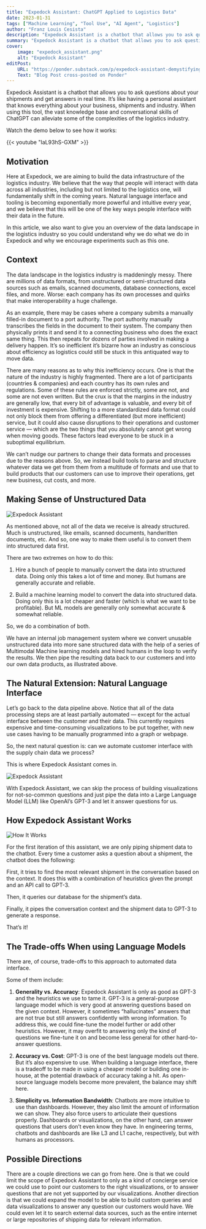 ```yaml
---
title: "Expedock Assistant: ChatGPT Applied to Logistics Data"
date: 2023-01-31
tags: ["Machine Learning", "Tool Use", "AI Agent", "Logistics"]
author: "Franz Louis Cesista"
description: "Expedock Assistant is a chatbot that allows you to ask questions about your shipments and get answers in real time. It’s like having a personal assistant that knows everything about your business, shipments and industry."
summary: "Expedock Assistant is a chatbot that allows you to ask questions about your shipments and get answers in real time. It’s like having a personal assistant that knows everything about your business, shipments and industry."
cover:
    image: "expedock_assistant.png"
    alt: "Expedock Assistant"
editPost:
    URL: "https://ponder.substack.com/p/expedock-assistant-demystifying-logistics"
    Text: "Blog Post cross-posted on Ponder"
---
```


Expedock Assistant is a chatbot that allows you to ask questions about your shipments and get answers in real time. It’s like having a personal assistant that knows everything about your business, shipments and industry. When using this tool, the vast knowledge base and conversational skills of ChatGPT can alleviate some of the complexities of the logistics industry.

Watch the demo below to see how it works:

{{< youtube "IaL93hS-GXM" >}}

## Motivation

Here at Expedock, we are aiming to build the data infrastructure of the logistics industry. We believe that the way that people will interact with data across all industries, including but not limited to the logistics one, will fundamentally shift in the coming years. Natural language interface and tooling is becoming exponentially more powerful and intuitive every year, and we believe that this will be one of the key ways people interface with their data in the future.

In this article, we also want to give you an overview of the data landscape in the logistics industry so you could understand why we do what we do in Expedock and why we encourage experiments such as this one.

## Context

The data landscape in the logistics industry is maddeningly messy. There are millions of data formats, from unstructured or semi-structured data sources such as emails, scanned documents, database connections, excel files, and more. Worse: each company has its own processes and quirks that make interoperability a huge challenge.

As an example, there may be cases where a company submits a manually filled-in document to a port authority. The port authority manually transcribes the fields in the document to their system. The company then physically prints it and send it to a connecting business who does the exact same thing. This then repeats for dozens of parties involved in making a delivery happen. It’s so inefficient it’s bizarre how an industry as conscious about efficiency as logistics could still be stuck in this antiquated way to move data.

There are many reasons as to why this inefficiency occurs. One is that the nature of the industry is highly fragmented. There are a lot of participants (countries & companies) and each country has its own rules and regulations. Some of these rules are enforced strictly, some are not, and some are not even written. But the crux is that the margins in the industry are generally low, that every bit of advantage is valuable, and every bit of investment is expensive. Shifting to a more standardized data format could not only block them from offering a differentiated (but more inefficient) service, but it could also cause disruptions to their operations and customer service — which are the two things that you absolutely cannot get wrong when moving goods. These factors lead everyone to be stuck in a suboptimal equilibrium.

We can’t nudge our partners to change their data formats and processes due to the reasons above. So, we instead build tools to parse and structure whatever data we get from them from a multitude of formats and use that to build products that our customers can use to improve their operations, get new business, cut costs, and more.

## Making Sense of Unstructured Data

![Expedock Assistant](expedock_assistant_trunc.png)

As mentioned above, not all of the data we receive is already structured. Much is unstructured, like emails, scanned documents, handwritten documents, etc. And so, one way to make them useful is to convert them into structured data first.

There are two extremes on how to do this:

1. Hire a bunch of people to manually convert the data into structured data. Doing only this takes a lot of time and money. But humans are generally accurate and reliable.

2. Build a machine learning model to convert the data into structured data. Doing only this is a lot cheaper and faster (which is what we want to be profitable). But ML models are generally only somewhat accurate & somewhat reliable.

So, we do a combination of both.

We have an internal job management system where we convert unusable unstructured data into more sane structured data with the help of a series of Multimodal Machine learning models and hired humans in the loop to verify the results. We then pipe the resulting data back to our customers and into our own data products, as illustrated above.

## The Natural Extension: Natural Language Interface

Let’s go back to the data pipeline above. Notice that all of the data processing steps are at least partially automated — except for the actual interface between the customer and their data. This currently requires expensive and time-consuming visualizations to be put together, with new use cases having to be manually programmed into a graph or webpage.

So, the next natural question is: can we automate customer interface with the supply chain data we process?

This is where Expedock Assistant comes in.

![Expedock Assistant](expedock_assistant.png)

With Expedock Assistant, we can skip the process of building visualizations for not-so-common questions and just pipe the data into a Large Language Model (LLM) like OpenAI’s GPT-3 and let it answer questions for us.

## How Expedock Assistant Works

![How It Works](expedock_assistant_how_it_works.png)

For the first iteration of this assistant, we are only piping shipment data to the chatbot. Every time a customer asks a question about a shipment, the chatbot does the following:

First, it tries to find the most relevant shipment in the conversation based on the context. It does this with a combination of heuristics given the prompt and an API call to GPT-3.

Then, it queries our database for the shipment’s data.

Finally, it pipes the conversation context and the shipment data to GPT-3 to generate a response.

That’s it!

## The Trade-offs When using Language Models

There are, of course, trade-offs to this approach to automated data interface.

Some of them include:

1. **Generality vs. Accuracy**: Expedock Assistant is only as good as GPT-3 and the heuristics we use to tame it. GPT-3 is a general-purpose language model which is very good at answering questions based on the given context. However, it sometimes “hallucinates” answers that are not true but still answers confidently with wrong information. To address this, we could fine-tune the model further or add other heuristics. However, it may overfit to answering only the kind of questions we fine-tune it on and become less general for other hard-to-answer questions.

2. **Accuracy vs. Cost**: GPT-3 is one of the best language models out there. But it’s also expensive to use. When building a language interface, there is a tradeoff to be made in using a cheaper model or building one in-house, at the potential drawback of accuracy taking a hit. As open-source language models become more prevalent, the balance may shift here.

3. **Simplicity vs. Information Bandwidth**: Chatbots are more intuitive to use than dashboards. However, they also limit the amount of information we can show. They also force users to articulate their questions properly. Dashboards or visualizations, on the other hand, can answer questions that users don’t even know they have. In engineering terms, chatbots and dashboards are like L3 and L1 cache, respectively, but with humans as processors.

## Possible Directions

There are a couple directions we can go from here. One is that we could limit the scope of Expedock Assistant to only as a kind of concierge service we could use to point our customers to the right visualizations, or to answer questions that are not yet supported by our visualizations. Another direction is that we could expand the model to be able to build custom queries and data visualizations to answer any question our customers would have. We could even let it to search external data sources, such as the entire internet or large repositories of shipping data for relevant information.
